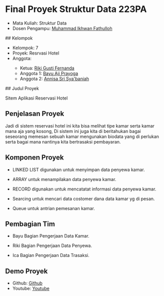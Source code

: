 # Final Proyek Struktur Data 223PA
<ul>
  <li>Mata Kuliah: Struktur Data</li>
  <li>Dosen Pengampu: <a href="https://github.com/Muhammad-Ikhwan-Fathulloh">Muhammad Ikhwan Fathulloh</a></li>
</ul>
## Kelompok
<ul>
  <li>Kelompok: 7</li>
  <li>Proyek: Resrvasi Hotel</li>
  <li>Anggota:</li>
  <ul>
    <li>Ketua: <a href="https://github.com/rikigusti/">Riki Gusti Fernanda</a></li>
    <li>Anggota 1: <a href="https://github.com/rikigusti/">Bayu Aji Prayoga</a></li>
    <li>Anggota 2: <a href="https://github.com/Annisasris">Annisa Sri Sya'baniah</a></li>
  </ul>
</ul>
## Judul Proyek
<p>Sitem Aplikasi Reservasi Hotel</p>

## Penjelasan Proyek
<p>Jadi di sistem reservasi hotel ini kita bisa melihat tipe kamar serta kamar mana aja yang kosong,
Di sistem ini juga kita di beritahukan bagai seseorang memesan sebuah kamar mengunakan biodata yang 
di perlukan serta bagai mana nantinya kita bertrasaksi pembayaran.</p>

## Komponen Proyek
<ul>
  <li><p>LINKED LIST digunakan untuk menyimpan data penyewa kamar.</p></li>
  <li><p>ARRAY untuk menampilakan data penyewa kamar.</p></li>
  <li><p>RECORD digunakan untuk mencatatat informasi data penyewa kamar.</p></li>
  <li><p>Searcing untuk mencari data costomer dana data kamar yg di pesan.</p></li>
  <li><p>Queue untuk antrian pemesanan kamar.</p></li>
</ul>

## Pembagian Tim
<ul>
  <li><p>Bayu Bagian Pengerjaan Data Kamar.</p></li>
  <li><p>Riki Bagian Pengerjaan Data Penyewa.</p></li>
  <li><p>Ica Bagian Pengerjaan Data Trasaksi.</p></li>
</ul>

## Demo Proyek
<ul>
  <li>Github: <a href="https://github.com/rikigusti/Reservasi_Hotel">Github</a></li>
  <li>Youtube: <a href="https://youtu.be/So332IUlZVw?si=yL7r4GbDt1KvkM6A">Youtube</a></li>
</ul>
